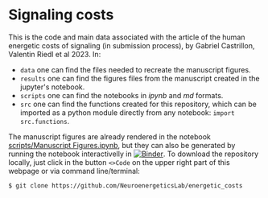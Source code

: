 # Signaling costs

This is the code and main data associated with the article of the human energetic costs of signaling (in submission process), by Gabriel Castrillon, Valentin Riedl et al 2023. In:

- `data` one can find the files needed to recreate the manuscript figures.
- `results` one can find the figures files from the manuscript created in the jupyter's notebook.
- `scripts` one can find the notebooks in *ipynb* and *md* formats.
- `src` one can find the functions created for this repository, which can be imported as a python module directly from any notebook: `import src.functions`.

The manuscript figures are already rendered in the notebook [scripts/Manuscript Figures.ipynb](https://github.com/NeuroenergeticsLab/energetic_costs/blob/main/scripts/Manuscript%20Figures.ipynb), but they can also be generated by running the notebook interactivelly in [![Binder](https://mybinder.org/badge_logo.svg)](https://mybinder.org/v2/gh/NeuroenergeticsLab/energetic_costs/HEAD?filepath=/scripts/Manuscript%20Figures.ipynb). To download the repository locally, just click in the button `<>Code` on the upper right part of this webpage or via command line/terminal:
```console
$ git clone https://github.com/NeuroenergeticsLab/energetic_costs
```
